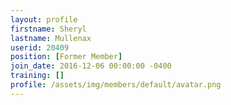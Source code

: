 ```yaml
---
layout: profile
firstname: Sheryl
lastname: Mullenax
userid: 20409
position: [Former Member]
join_date: 2016-12-06 00:00:00 -0400
training: []
profile: /assets/img/members/default/avatar.png
---
```

